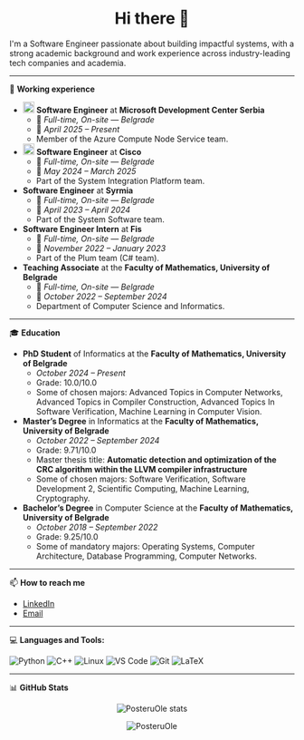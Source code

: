 <h1 align="center">Hi there 👋</h1>

I'm a Software Engineer passionate about building impactful systems, with a strong academic background and work experience across industry-leading tech companies and academia.

---
💼 **Working experience**

- <img src="https://upload.wikimedia.org/wikipedia/commons/4/44/Microsoft_logo.svg" alt="Microsoft" height="20"/> **Software Engineer** at **Microsoft Development Center Serbia**
  - 🏢 *Full-time, On-site — Belgrade*
  - 📅 *April 2025 – Present*
  - Member of the Azure Compute Node Service team.
- <img src="https://upload.wikimedia.org/wikipedia/commons/6/64/Cisco_logo.svg" alt="Cisco" height="20"/> **Software Engineer** at **Cisco**
  - 🏢 *Full-time, On-site — Belgrade*
  - 📅 *May 2024 – March 2025*
  - Part of the System Integration Platform team.   
- **Software Engineer** at **Syrmia**
  - 🏢 *Full-time, On-site — Belgrade*
  - 📅 *April 2023 – April 2024*
  - Part of the System Software team.
- **Software Engineer Intern** at **Fis**
  - 🏢 *Full-time, On-site — Belgrade*
  - 📅 *November 2022 – January 2023*
  - Part of the Plum team (C# team).
- **Teaching Associate** at the **Faculty of Mathematics, University of Belgrade**
  - 🏢 *Full-time, On-site — Belgrade*
  - 📅 *October 2022 – September 2024*
  - Department of Computer Science and Informatics. 

---

🎓 **Education**

- **PhD Student** of Informatics at the **Faculty of Mathematics, University of Belgrade**
  - *October 2024 – Present*
  - Grade: 10.0/10.0
  - Some of chosen majors: Advanced Topics in Computer Networks, Advanced Topics in Compiler Construction, Advanced Topics In Software Verification, Machine Learning in Computer Vision. 
- **Master’s Degree** in Informatics at the **Faculty of Mathematics, University of Belgrade**
  - *October 2022 – September 2024*
  - Grade: 9.71/10.0
  - Master thesis title: **Automatic detection and optimization of the CRC algorithm within the LLVM compiler infrastructure**
  - Some of chosen majors: Software Verification, Software Development 2, Scientific Computing, Machine Learning, Cryptography. 
- **Bachelor’s Degree** in Computer Science at the **Faculty of Mathematics, University of Belgrade**
  - *October 2018 – September 2022*
  - Grade: 9.25/10.0
  - Some of mandatory majors: Operating Systems, Computer Architecture, Database Programming, Computer Networks.

 
---

📫 **How to reach me**

- [LinkedIn](https://www.linkedin.com/in/petar-te%C5%A1i%C4%87-11b667220/)
- [Email](mailto:posteru.ole@gmail.com)

---

💻 **Languages and Tools:**

![Python](https://img.shields.io/badge/Python-3776AB?style=flat&logo=python&logoColor=white)
![C++](https://img.shields.io/badge/C++-00599C?style=flat&logo=c%2B%2B&logoColor=white)
![Linux](https://img.shields.io/badge/Linux-FCC624?style=flat&logo=linux&logoColor=black)
![VS Code](https://img.shields.io/badge/VS_Code-007ACC?style=flat&logo=visual-studio-code&logoColor=white)
![Git](https://img.shields.io/badge/Git-F05032?style=flat&logo=git&logoColor=white)
![LaTeX](https://img.shields.io/badge/LaTeX-008080?style=flat&logo=latex&logoColor=white)

---

📊 **GitHub Stats**

<p align="center">
  <img src="https://github-readme-stats.vercel.app/api?username=PosteruOle&show_icons=true&theme=radical" alt="PosteruOle stats" />
</p>

<p align="center">
  <img src="https://komarev.com/ghpvc/?username=PosteruOle&label=Profile%20views&color=0e75b6&style=flat" alt="PosteruOle" />
</p>
